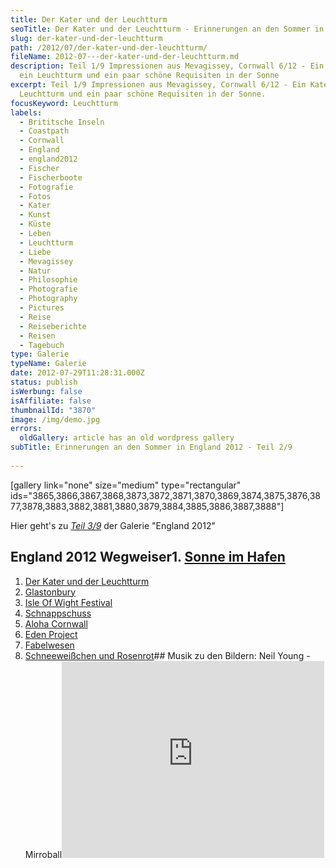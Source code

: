 ```yaml
---
title: Der Kater und der Leuchtturm
seoTitle: Der Kater und der Leuchtturm - Erinnerungen an den Sommer in England
slug: der-kater-und-der-leuchtturm
path: /2012/07/der-kater-und-der-leuchtturm/
fileName: 2012-07---der-kater-und-der-leuchtturm.md
description: Teil 1/9 Impressionen aus Mevagissey, Cornwall 6/12 - Ein Kater,
  ein Leuchtturm und ein paar schöne Requisiten in der Sonne
excerpt: Teil 1/9 Impressionen aus Mevagissey, Cornwall 6/12 - Ein Kater, ein
  Leuchtturm und ein paar schöne Requisiten in der Sonne.
focusKeyword: Leuchtturm
labels:
  - Brititsche Inseln
  - Coastpath
  - Cornwall
  - England
  - england2012
  - Fischer
  - Fischerboote
  - Fotografie
  - Fotos
  - Kater
  - Kunst
  - Küste
  - Leben
  - Leuchtturm
  - Liebe
  - Mevagissey
  - Natur
  - Philosophie
  - Photografie
  - Photography
  - Pictures
  - Reise
  - Reiseberichte
  - Reisen
  - Tagebuch
type: Galerie
typeName: Galerie
date: 2012-07-29T11:28:31.000Z
status: publish
isWerbung: false
isAffiliate: false
thumbnailId: "3870"
image: /img/demo.jpg
errors:
  oldGallery: article has an old wordpress gallery
subTitle: Erinnerungen an den Sommer in England 2012 - Teil 2/9
  
---
```


[gallery link="none" size="medium" type="rectangular"
ids="3865,3866,3867,3868,3873,3872,3871,3870,3869,3874,3875,3876,3877,3878,3883,3882,3881,3880,3879,3884,3885,3886,3887,3888"]

Hier geht's zu [_Teil 3/9_](/2012/07/glastonbury/) der Galerie "England 2012"

## England 2012 Wegweiser1. [Sonne im Hafen](http://wp.me/p533wO-Ry)

1.  [Der Kater und der Leuchtturm](/2012/08/der-kater-und-der-leuchtturm/)
1.  [Glastonbury](/2012/07/glastonbury/)
1.  [Isle Of Wight Festival](/2012/07/isle-of-wight-festival-2012/)
1.  [Schnappschuss](/2012/07/schnappschuss/)
1.  [Aloha Cornwall](/2012/07/aloa-cornwall/)
1.  [Eden Project](/2012/08/eden-project-2/)
1.  [Fabelwesen](/2012/08/fabelwesen/)
1.  [Schneeweißchen und Rosenrot](/2012/08/schneeweis-und-rosenrot/)## Musik zu
    den Bildern: Neil Young -
    Mirroball<iframe src="https://www.youtube.com/embed/i07fRWZrrEY" width="420" height="315" frameborder="0" allowfullscreen="allowfullscreen"></iframe>

  